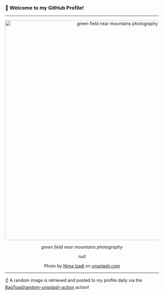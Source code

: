 ### 👋 Welcome to my GitHub Profile!

----

<div align="center">
  <img width="720" src="https://images.unsplash.com/photo-1453053131046-5aea58348d50?crop=entropy&cs=tinysrgb&fit=max&fm=jpg&ixid=M3w1NTI0OTR8MHwxfHJhbmRvbXx8fHx8fHx8fDE3NjA5NDA5NTl8&ixlib=rb-4.1.0&q=80&w=1080" alt="green field near mountains photography">
  
  <em>green field near mountains photography</em>
  
  <em>null</em>
  
  Photo by [Nima Izadi](https://nimz.co) on [unsplash.com](https://unsplash.com/)
</div>

----

☝️ A random image is retrieved and posted to my profile daily via the [BagToad/random-unsplash-action](https://github.com/BagToad/random-unsplash-action) action!
